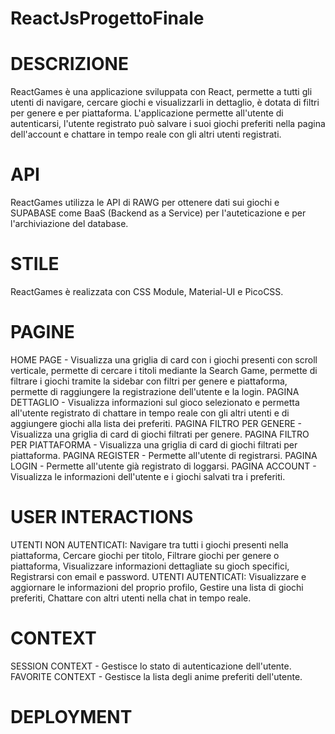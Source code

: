 # ReactJsProgettoFinale

# DESCRIZIONE
ReactGames è una applicazione sviluppata con React, permette a tutti gli utenti di navigare, cercare giochi e visualizzarli in dettaglio, è dotata di filtri per genere e per piattaforma.
L'applicazione permette all'utente di autenticarsi, l'utente registrato può salvare i suoi giochi preferiti nella pagina dell'account e chattare in tempo reale con gli altri utenti registrati.
# API
ReactGames utilizza le API di RAWG per ottenere dati sui giochi e SUPABASE come BaaS (Backend as a Service) per l'auteticazione e per l'archiviazione del database.
# STILE
ReactGames è realizzata con CSS Module, Material-UI e PicoCSS.
# PAGINE
HOME PAGE - Visualizza una griglia di card con i giochi presenti con scroll verticale, permette di cercare i titoli mediante la Search Game, permette di filtrare i giochi tramite la sidebar con filtri per genere e piattaforma,
            permette di raggiungere la registrazione dell'utente e la login.
PAGINA DETTAGLIO - Visualizza informazioni sul gioco selezionato e permetta all'utente registrato di chattare in tempo reale con gli altri utenti e di aggiungere giochi alla lista dei preferiti.
PAGINA FILTRO PER GENERE - Visualizza una griglia di card di giochi filtrati per genere.
PAGINA FILTRO PER PIATTAFORMA - Visualizza una griglia di card di giochi filtrati per piattaforma.
PAGINA REGISTER - Permette all'utente di registrarsi.
PAGINA LOGIN - Permette all'utente già registrato di loggarsi.
PAGINA ACCOUNT - Visualizza le informazioni dell'utente e i giochi salvati tra i preferiti.
# USER INTERACTIONS
UTENTI NON AUTENTICATI:
Navigare tra tutti i giochi presenti nella piattaforma,
Cercare giochi per titolo,
Filtrare giochi per genere o piattaforma,
Visualizzare informazioni dettagliate su gioch specifici,
Registrarsi con email e password.
UTENTI AUTENTICATI:
Visualizzare e aggiornare le informazioni del proprio profilo,
Gestire una lista di giochi preferiti,
Chattare con altri utenti nella chat in tempo reale.
# CONTEXT 
SESSION CONTEXT - Gestisce lo stato di autenticazione dell'utente.
FAVORITE CONTEXT - Gestisce la lista degli anime preferiti dell'utente.
# DEPLOYMENT


